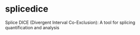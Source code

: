 # splicedice
Splice DICE (Divergent Interval Co-Exclusion): A tool for splicing quantification and analysis
